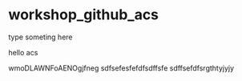 # workshop_github_acs

type someting here

hello acs

wmoDLAWNFoAENOgjfneg
sdfsefesfefdfsdffsfe
sdffsefdfsrgthtyjyjy